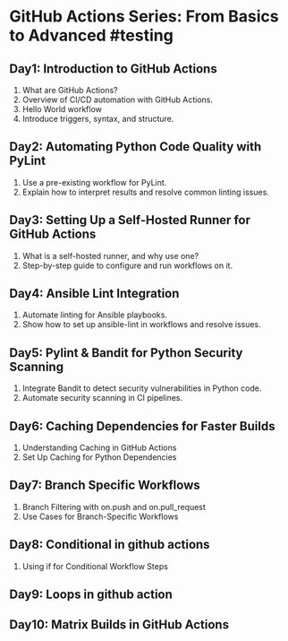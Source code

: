 # GitHub Actions Series: From Basics to Advanced #testing

## Day1: Introduction to GitHub Actions

1. What are GitHub Actions?
2. Overview of CI/CD automation with GitHub Actions.
3. Hello World workflow
4. Introduce triggers, syntax, and structure.

## Day2: Automating Python Code Quality with PyLint

1. Use a pre-existing workflow for PyLint.
2. Explain how to interpret results and resolve common linting issues.

## Day3: Setting Up a Self-Hosted Runner for GitHub Actions
		
1. What is a self-hosted runner, and why use one?
2. Step-by-step guide to configure and run workflows on it.

## Day4: Ansible Lint Integration

1. Automate linting for Ansible playbooks.
2. Show how to set up ansible-lint in workflows and resolve issues.

## Day5: Pylint & Bandit for Python Security Scanning

1. Integrate Bandit to detect security vulnerabilities in Python code.
2. Automate security scanning in CI pipelines.

## Day6: Caching Dependencies for Faster Builds

1. Understanding Caching in GitHub Actions
2. Set Up Caching for Python Dependencies

## Day7: Branch Specific Workflows

1. Branch Filtering with on.push and on.pull_request
2. Use Cases for Branch-Specific Workflows

## Day8: Conditional in github actions

1. Using if for Conditional Workflow Steps

## Day9: Loops in github action

## Day10: Matrix Builds in GitHub Actions
